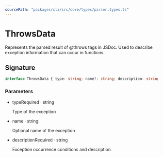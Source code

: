 ```yaml
---
sourcePath: "packages/cli/src/core/types/parser.types.ts"
---
```


# ThrowsData

 
Represents the parsed result of @throws tags in JSDoc. Used to describe exception information that can occur in functions.


## Signature

```typescript
interface ThrowsData { type: string; name?: string; description: string }
```

### Parameters

<ul class="post-parameters-ul">
  <li class="post-parameters-li post-parameters-li-root">
    <span class="post-parameters--name">type</span><span class="post-parameters--required">Required</span> · <span class="post-parameters--type">string</span>
    <br/>
    <p class="post-parameters--description">Type of the exception</p>
  </li>
  <li class="post-parameters-li post-parameters-li-root">
    <span class="post-parameters--name">name</span> · <span class="post-parameters--type">string</span>
    <br/>
    <p class="post-parameters--description">Optional name of the exception</p>
  </li>
  <li class="post-parameters-li post-parameters-li-root">
    <span class="post-parameters--name">description</span><span class="post-parameters--required">Required</span> · <span class="post-parameters--type">string</span>
    <br/>
    <p class="post-parameters--description">Exception occurrence conditions and description</p>
  </li>
</ul>
